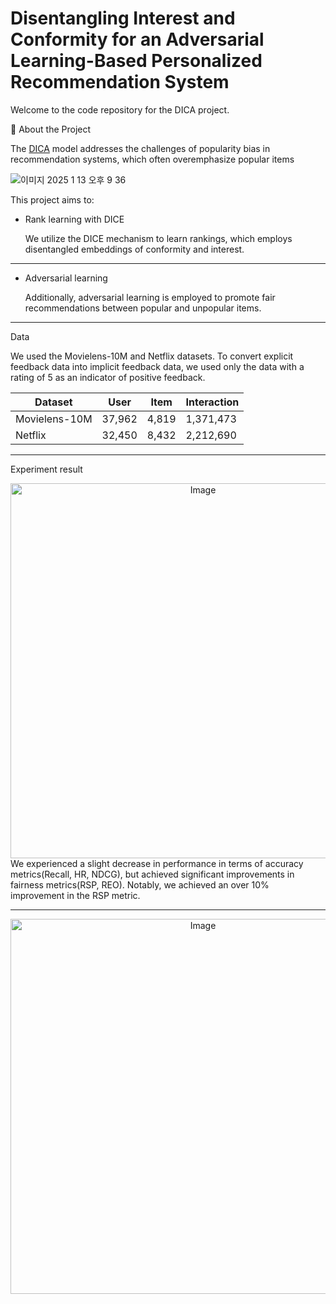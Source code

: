 # Disentangling Interest and Conformity for an Adversarial Learning-Based Personalized Recommendation System

Welcome to the code repository for the DICA project.

🚀 About the Project

The [DICA](https://github.com/tsinghua-fib-lab/DICE) model addresses the challenges of popularity bias in recommendation systems, which often overemphasize popular items

![이미지 2025  1  13  오후 9 36](https://github.com/user-attachments/assets/99334f9a-7039-4cf5-b2aa-15537ec78b95)

This project aims to:

+ Rank learning with DICE

    We utilize the DICE mechanism to learn rankings, which employs disentangled embeddings of conformity and interest.
---
+ Adversarial learning

    Additionally, adversarial learning is employed to promote fair recommendations between popular and unpopular items.
---

Data

We used the Movielens-10M and Netflix datasets. To convert explicit feedback data into implicit feedback data, we used only the data with a rating of 5 as an indicator of positive feedback.

<div align="center">

| **Dataset** | **User** | **Item** | **Interaction** |
|-------------|----------|----------|-----------------|
| Movielens-10M | 37,962   | 4,819    | 1,371,473       |
| Netflix       | 32,450   | 8,432    | 2,212,690       |

---
</div>

Experiment result
<div align="center">
<img src="https://github.com/user-attachments/assets/b57ed16c-2384-4030-b71f-35f829d2ec35" alt="Image" width="600" />
</div>
We experienced a slight decrease in performance in terms of accuracy metrics(Recall, HR, NDCG), but achieved significant improvements in fairness metrics(RSP, REO). Notably, we achieved an over 10% improvement in the RSP metric.

---


<div align="center">
<img src="https://github.com/user-attachments/assets/4b668f4d-2c41-498d-a32d-17ca38ae525a" alt="Image" width="600" />
</div>
